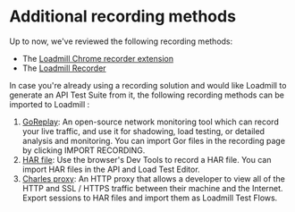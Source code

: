# Additional recording methods

Up to now, we've reviewed the following recording methods:

* The [Loadmill Chrome recorder extension](https://docs.loadmill.com/working-with-the-recorder#loadmill-chrome-recorder-extension)
* The [Loadmill Recorder](https://docs.loadmill.com/working-with-the-recorder#loadmill-node-recorder) 

In case you're already using a recording solution and would like Loadmill to generate an API Test Suite from it, the following recording methods can be imported to Loadmill :

1. [GoReplay](https://goreplay.org/): An open-source network monitoring tool which can record your live traffic, and use it for shadowing, load testing, or detailed analysis and monitoring. You can import Gor files in the recording page by clicking IMPORT RECORDING.
2. [HAR file](https://en.wikipedia.org/wiki/HAR_%28file_format%29): Use the browser's Dev Tools to record a HAR file. You can import HAR files in the API and Load Test Editor.
3. [Charles proxy](https://www.charlesproxy.com/): An HTTP proxy that allows a developer to view all of the HTTP and SSL / HTTPS traffic between their machine and the Internet. Export sessions to HAR files and import them as Loadmill Test Flows.

